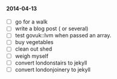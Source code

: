 #### 2014-04-13 ####

* [ ] go for a walk
* [ ] write a blog post ( or several)
* [ ] test govuk::lvm when passed an array.
* [ ] buy vegetables
* [ ] clean out shed
* [ ] weigh myself
* [ ] convert londonstairs to jekyll
* [ ] convert londonjoinery to jekyll
